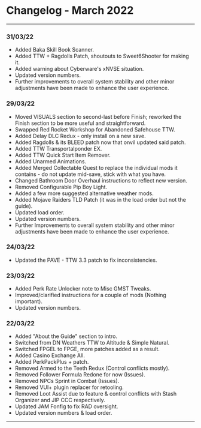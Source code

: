 # Changelog - March 2022
----------

### 31/03/22

*   Added Baka Skill Book Scanner.
*   Added TTW + Ragdolls Patch, shoutouts to Sweet6Shooter for making it.
*   Added warning about Cyberware's xNVSE situation.
*   Updated version numbers.
*   Further improvements to overall system stability and other minor adjustments have been made to enhance the user experience.

<!--truncate-->

### 29/03/22

*   Moved VISUALS section to second-last before Finish; reworked the Finish section to be more useful and straightforward.
*   Swapped Red Rocket Workshop for Abandoned Safehouse TTW.
*   Added Delay DLC Redux - only install on a new save.
*   Added Ragdolls & its BLEED patch now that onvil updated said patch.
*   Added TTW Transportalponder EX.
*   Added TTW Quick Start Item Remover.
*   Added Unarmed Animations.
*   Added Merged Collectable Quest to replace the individual mods it contains - do not update mid-save, stick with what you have.
*   Changed Bathroom Door Overhaul instructions to reflect new version.
*   Removed Configurable Pip Boy Light.
*   Added a few more suggested alternative weather mods.
*   Added Mojave Raiders TLD Patch (it was in the load order but not the guide).
*   Updated load order.
*   Updated version numbers.
*   Further Improvements to overall system stability and other minor adjustments have been made to enhance the user experience.

### 24/03/22

*   Updated the PAVE - TTW 3.3 patch to fix inconsistencies.

### 23/03/22

*   Added Perk Rate Unlocker note to Misc GMST Tweaks.
*   Improved/clarified instructions for a couple of mods (Nothing important).
*   Updated version numbers.

### 22/03/22

*   Added "About the Guide" section to intro.
*   Switched from DN Weathers TTW to Altitude & Simple Natural.
*   Switched FPGEL to FPGE, more patches added as a result.
*   Added Casino Exchange All.
*   Added PerkPackPlus + patch.
*   Removed Armed to the Teeth Redux (Control conflicts mostly).
*   Removed Follower Formula Redone for now (Issues).
*   Removed NPCs Sprint in Combat (Issues).
*   Removed VUI+ plugin replacer for retooling.
*   Removed Loot Assist due to feature & control conflicts with Stash Organizer and JIP CCC respectively.
*   Updated JAM Fonfig to fix RAD oversight.
*   Updated version numbers & load order.

* * *